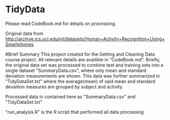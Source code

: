 # TidyData
Please read CodeBook.md for details on processing.

Original data from http://archive.ics.uci.edu/ml/datasets/Human+Activity+Recognition+Using+Smartphones

#Brief Summary
This project created for the Getting and Cleaning Data course project. All relevant details are availible in "CodeBook.md". Briefly, the original data set was processed to combine test and training sets into a single dataset "SummaryData.csv", where only mean and standard deviation measurements are shown. This data was further summarized in "TidyDataSet.txt" where the average(mean) of said mean and standard devaition measures are grouped by subject and activity.

Processed data in contained here as "SummaryData.csv" and "TidyDataSet.txt"

"run_analysis.R" is the R script that performed all data processing